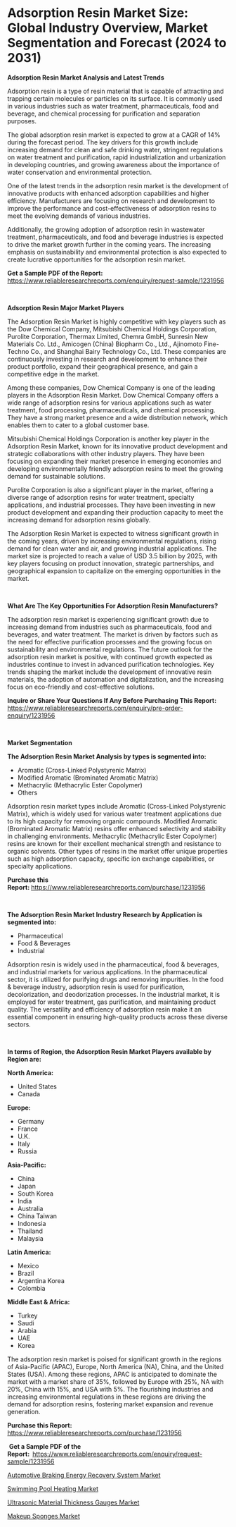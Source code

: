 <p><h1>Adsorption Resin Market Size: Global Industry Overview, Market Segmentation and Forecast (2024 to 2031)</h1></p><p><strong>Adsorption Resin Market Analysis and Latest Trends</strong></p>
<p><p>Adsorption resin is a type of resin material that is capable of attracting and trapping certain molecules or particles on its surface. It is commonly used in various industries such as water treatment, pharmaceuticals, food and beverage, and chemical processing for purification and separation purposes.</p><p>The global adsorption resin market is expected to grow at a CAGR of 14% during the forecast period. The key drivers for this growth include increasing demand for clean and safe drinking water, stringent regulations on water treatment and purification, rapid industrialization and urbanization in developing countries, and growing awareness about the importance of water conservation and environmental protection.</p><p>One of the latest trends in the adsorption resin market is the development of innovative products with enhanced adsorption capabilities and higher efficiency. Manufacturers are focusing on research and development to improve the performance and cost-effectiveness of adsorption resins to meet the evolving demands of various industries.</p><p>Additionally, the growing adoption of adsorption resin in wastewater treatment, pharmaceuticals, and food and beverage industries is expected to drive the market growth further in the coming years. The increasing emphasis on sustainability and environmental protection is also expected to create lucrative opportunities for the adsorption resin market.</p></p>
<p><strong>Get a Sample PDF of the Report:&nbsp;</strong> <a href="https://www.reliableresearchreports.com/enquiry/request-sample/1231956">https://www.reliableresearchreports.com/enquiry/request-sample/1231956</a></p>
<p>&nbsp;</p>
<p><strong>Adsorption Resin Major Market Players</strong></p>
<p><p>The Adsorption Resin Market is highly competitive with key players such as the Dow Chemical Company, Mitsubishi Chemical Holdings Corporation, Purolite Corporation, Thermax Limited, Chemra GmbH, Sunresin New Materials Co. Ltd., Amicogen (China) Biopharm Co., Ltd., Ajinomoto Fine-Techno Co., and Shanghai Bairy Technology Co., Ltd. These companies are continuously investing in research and development to enhance their product portfolio, expand their geographical presence, and gain a competitive edge in the market.</p><p>Among these companies, Dow Chemical Company is one of the leading players in the Adsorption Resin Market. Dow Chemical Company offers a wide range of adsorption resins for various applications such as water treatment, food processing, pharmaceuticals, and chemical processing. They have a strong market presence and a wide distribution network, which enables them to cater to a global customer base.</p><p>Mitsubishi Chemical Holdings Corporation is another key player in the Adsorption Resin Market, known for its innovative product development and strategic collaborations with other industry players. They have been focusing on expanding their market presence in emerging economies and developing environmentally friendly adsorption resins to meet the growing demand for sustainable solutions.</p><p>Purolite Corporation is also a significant player in the market, offering a diverse range of adsorption resins for water treatment, specialty applications, and industrial processes. They have been investing in new product development and expanding their production capacity to meet the increasing demand for adsorption resins globally.</p><p>The Adsorption Resin Market is expected to witness significant growth in the coming years, driven by increasing environmental regulations, rising demand for clean water and air, and growing industrial applications. The market size is projected to reach a value of USD 3.5 billion by 2025, with key players focusing on product innovation, strategic partnerships, and geographical expansion to capitalize on the emerging opportunities in the market.</p></p>
<p>&nbsp;</p>
<p><strong>What Are The Key Opportunities For Adsorption Resin Manufacturers?</strong></p>
<p><p>The adsorption resin market is experiencing significant growth due to increasing demand from industries such as pharmaceuticals, food and beverages, and water treatment. The market is driven by factors such as the need for effective purification processes and the growing focus on sustainability and environmental regulations. The future outlook for the adsorption resin market is positive, with continued growth expected as industries continue to invest in advanced purification technologies. Key trends shaping the market include the development of innovative resin materials, the adoption of automation and digitalization, and the increasing focus on eco-friendly and cost-effective solutions.</p></p>
<p><strong>Inquire or Share Your Questions If Any Before Purchasing This Report:</strong> <a href="https://www.reliableresearchreports.com/enquiry/pre-order-enquiry/1231956">https://www.reliableresearchreports.com/enquiry/pre-order-enquiry/1231956</a></p>
<p>&nbsp;</p>
<p><strong>Market Segmentation</strong></p>
<p><strong>The Adsorption Resin Market Analysis by types is segmented into:</strong></p>
<p><ul><li>Aromatic (Cross-Linked Polystyrenic Matrix)</li><li>Modified Aromatic (Brominated Aromatic Matrix)</li><li>Methacrylic (Methacrylic Ester Copolymer)</li><li>Others</li></ul></p>
<p><p>Adsorption resin market types include Aromatic (Cross-Linked Polystyrenic Matrix), which is widely used for various water treatment applications due to its high capacity for removing organic compounds. Modified Aromatic (Brominated Aromatic Matrix) resins offer enhanced selectivity and stability in challenging environments. Methacrylic (Methacrylic Ester Copolymer) resins are known for their excellent mechanical strength and resistance to organic solvents. Other types of resins in the market offer unique properties such as high adsorption capacity, specific ion exchange capabilities, or specialty applications.</p></p>
<p><strong>Purchase this Report:&nbsp;</strong><a href="https://www.reliableresearchreports.com/purchase/1231956">https://www.reliableresearchreports.com/purchase/1231956</a></p>
<p>&nbsp;</p>
<p><strong>The Adsorption Resin Market Industry Research by Application is segmented into:</strong></p>
<p><ul><li>Pharmaceutical</li><li>Food & Beverages</li><li>Industrial</li></ul></p>
<p><p>Adsorption resin is widely used in the pharmaceutical, food & beverages, and industrial markets for various applications. In the pharmaceutical sector, it is utilized for purifying drugs and removing impurities. In the food & beverage industry, adsorption resin is used for purification, decolorization, and deodorization processes. In the industrial market, it is employed for water treatment, gas purification, and maintaining product quality. The versatility and efficiency of adsorption resin make it an essential component in ensuring high-quality products across these diverse sectors.</p></p>
<p>&nbsp;</p>
<p><strong>In terms of Region, the Adsorption Resin Market Players available by Region are:</strong></p>
<p>
    <p> <strong> North America: </strong>
        <ul>
            <li>United States</li>
            <li>Canada</li>
        </ul>
        </p> 
    <p> <strong> Europe: </strong>
        <ul>
            <li>Germany</li>
            <li>France</li>
            <li>U.K.</li>
            <li>Italy</li>
            <li>Russia</li>
        </ul>
        </p> 
    <p> <strong> Asia-Pacific: </strong>
        <ul>
            <li>China</li>
            <li>Japan</li>
            <li>South Korea</li>
            <li>India</li>
            <li>Australia</li>
            <li>China Taiwan</li>
            <li>Indonesia</li>
            <li>Thailand</li>
            <li>Malaysia</li>
        </ul>
        </p> 
    <p> <strong> Latin America: </strong>
        <ul>
            <li>Mexico</li>
            <li>Brazil</li>
            <li>Argentina Korea</li>
            <li>Colombia</li>
        </ul>
        </p> 
    <p> <strong> Middle East & Africa: </strong>
        <ul>
            <li>Turkey</li>
            <li>Saudi</li>
            <li>Arabia</li>
            <li>UAE</li>
            <li>Korea</li>
        </ul>
    </p>
    </p>
<p><p>The adsorption resin market is poised for significant growth in the regions of Asia-Pacific (APAC), Europe, North America (NA), China, and the United States (USA). Among these regions, APAC is anticipated to dominate the market with a market share of 35%, followed by Europe with 25%, NA with 20%, China with 15%, and USA with 5%. The flourishing industries and increasing environmental regulations in these regions are driving the demand for adsorption resins, fostering market expansion and revenue generation.</p></p>
<p><strong>Purchase this Report: </strong><a href="https://www.reliableresearchreports.com/purchase/1231956">https://www.reliableresearchreports.com/purchase/1231956</a></p>
<p>&nbsp;<strong>Get a Sample PDF of the Report:&nbsp;&nbsp;</strong><a href="https://www.reliableresearchreports.com/enquiry/request-sample/1231956">https://www.reliableresearchreports.com/enquiry/request-sample/1231956</a></p>
<p><strong></strong></p>
<p><p><a href="https://five-trouble-98a.notion.site/Automotive-Braking-Energy-Recovery-System-Market-Research-Report-The-Key-To-Successful-Business-Str-0a2c1e876e284ba59f7cade2615e812c">Automotive Braking Energy Recovery System Market</a></p><p><a href="https://view.publitas.com/reportprime-1/decoding-the-swimming-pool-heating-market-a-deep-dive-into-the-latest-market-trends-market-segmentation-and-competitive-analysis/">Swimming Pool Heating Market</a></p><p><a href="https://view.publitas.com/reportprime-1/ultrasonic-material-thickness-gauges-market-a-comprehensive-report-of-its-market-share-growth-trends-2023-2030/">Ultrasonic Material Thickness Gauges Market</a></p><p><a href="https://view.publitas.com/reportprime-1/makeup-sponges-market-size-share-trends-analysis-report-by-application-regional-outlook-competitive-strategies-and-segment-forecasts-2023-2030/">Makeup Sponges Market</a></p></p>